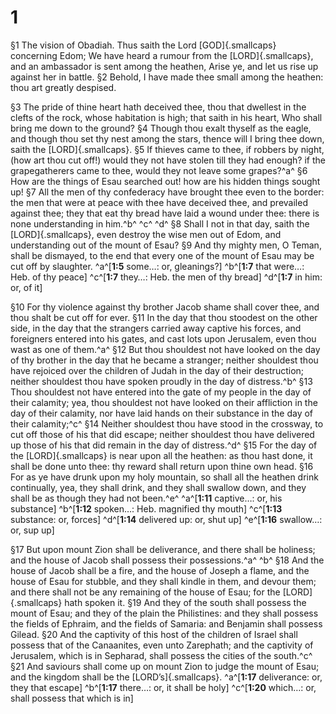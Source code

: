 # 1 
§1 The vision of Obadiah. Thus saith the Lord [GOD]{.smallcaps} concerning Edom; We have heard a rumour from the [LORD]{.smallcaps}, and an ambassador is sent among the heathen, Arise ye, and let us rise up against her in battle. 
§2 Behold, I have made thee small among the heathen: thou art greatly despised. 

§3 The pride of thine heart hath deceived thee, thou that dwellest in the clefts of the rock, whose habitation is high; that saith in his heart, Who shall bring me down to the ground? 
§4 Though thou exalt thyself as the eagle, and though thou set thy nest among the stars, thence will I bring thee down, saith the [LORD]{.smallcaps}. 
§5 If thieves came to thee, if robbers by night, (how art thou cut off!) would they not have stolen till they had enough? if the grapegatherers came to thee, would they not leave some grapes?^a^ 
§6 How are the things of Esau searched out! how are his hidden things sought up! 
§7 All the men of thy confederacy have brought thee even to the border: the men that were at peace with thee have deceived thee, and prevailed against thee; they that eat thy bread have laid a wound under thee: there is none understanding in him.^b^ ^c^ ^d^ 
§8 Shall I not in that day, saith the [LORD]{.smallcaps}, even destroy the wise men out of Edom, and understanding out of the mount of Esau? 
§9 And thy mighty men, O Teman, shall be dismayed, to the end that every one of the mount of Esau may be cut off by slaughter. 
^a^[**1:5** some…: or, gleanings?] ^b^[**1:7** that were…: Heb. of thy peace] ^c^[**1:7** they…: Heb. the men of thy bread] ^d^[**1:7** in him: or, of it]

§10 For thy violence against thy brother Jacob shame shall cover thee, and thou shalt be cut off for ever. 
§11 In the day that thou stoodest on the other side, in the day that the strangers carried away captive his forces, and foreigners entered into his gates, and cast lots upon Jerusalem, even thou wast as one of them.^a^ 
§12 But thou shouldest not have looked on the day of thy brother in the day that he became a stranger; neither shouldest thou have rejoiced over the children of Judah in the day of their destruction; neither shouldest thou have spoken proudly in the day of distress.^b^ 
§13 Thou shouldest not have entered into the gate of my people in the day of their calamity; yea, thou shouldest not have looked on their affliction in the day of their calamity, nor have laid hands on their substance in the day of their calamity;^c^ 
§14 Neither shouldest thou have stood in the crossway, to cut off those of his that did escape; neither shouldest thou have delivered up those of his that did remain in the day of distress.^d^ 
§15 For the day of the [LORD]{.smallcaps} is near upon all the heathen: as thou hast done, it shall be done unto thee: thy reward shall return upon thine own head. 
§16 For as ye have drunk upon my holy mountain, so shall all the heathen drink continually, yea, they shall drink, and they shall swallow down, and they shall be as though they had not been.^e^ 
^a^[**1:11** captive…: or, his substance] ^b^[**1:12** spoken…: Heb. magnified thy mouth] ^c^[**1:13** substance: or, forces] ^d^[**1:14** delivered up: or, shut up] ^e^[**1:16** swallow…: or, sup up]

§17 But upon mount Zion shall be deliverance, and there shall be holiness; and the house of Jacob shall possess their possessions.^a^ ^b^ 
§18 And the house of Jacob shall be a fire, and the house of Joseph a flame, and the house of Esau for stubble, and they shall kindle in them, and devour them; and there shall not be any remaining of the house of Esau; for the [LORD]{.smallcaps} hath spoken it. 
§19 And they of the south shall possess the mount of Esau; and they of the plain the Philistines: and they shall possess the fields of Ephraim, and the fields of Samaria: and Benjamin shall possess Gilead. 
§20 And the captivity of this host of the children of Israel shall possess that of the Canaanites, even unto Zarephath; and the captivity of Jerusalem, which is in Sepharad, shall possess the cities of the south.^c^ 
§21 And saviours shall come up on mount Zion to judge the mount of Esau; and the kingdom shall be the [LORD’s]{.smallcaps}. 
^a^[**1:17** deliverance: or, they that escape] ^b^[**1:17** there…: or, it shall be holy] ^c^[**1:20** which…: or, shall possess that which is in]